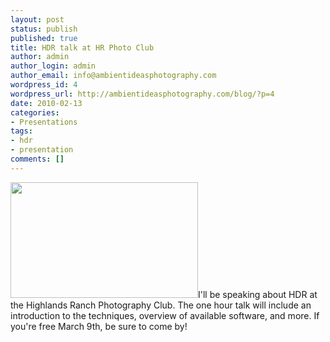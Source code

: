 ```yaml
---
layout: post
status: publish
published: true
title: HDR talk at HR Photo Club
author: admin
author_login: admin
author_email: info@ambientideasphotography.com
wordpress_id: 4
wordpress_url: http://ambientideasphotography.com/blog/?p=4
date: 2010-02-13
categories:
- Presentations
tags:
- hdr
- presentation
comments: []
---
```

<img class="size-medium wp-image-12 alignright" title="Denver Skyline" src="http://ambientideasphotography.com/blog/wp-content/uploads/2010/02/0000s_0011_Layer-21-300x185.jpg" alt="" width="300" height="185" />I'll be speaking about HDR at the Highlands Ranch Photography Club. The one hour talk will include an introduction to the techniques, overview of available software, and more. If you're free March 9th, be sure to come by!
